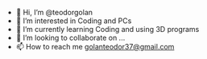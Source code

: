 - 👋 Hi, I’m @teodorgolan
- 👀 I’m interested in Coding and PCs
- 🌱 I’m currently learning Coding and using 3D programs
- 💞️ I’m looking to collaborate on ...
- 📫 How to reach me golanteodor37@gmail.com

<!---
teodorgolan/teodorgolan is a ✨ special ✨ repository because its `README.md` (this file) appears on your GitHub profile.
You can click the Preview link to take a look at your changes.
--->
